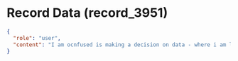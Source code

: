 # Record Data (record_3951)

```json
{
  "role": "user",
  "content": "I am ocnfused is making a decision on data - where i am living for the rest of my life an example of derived dynamic? really? \n"
}
```
